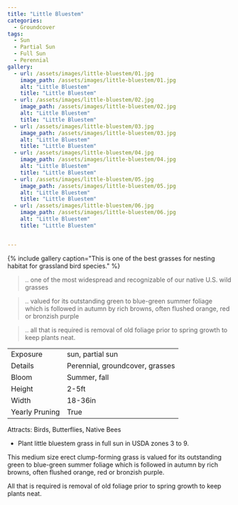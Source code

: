 ```yaml
---
title: "Little Bluestem"
categories:
  - Groundcover
tags:
  - Sun
  - Partial Sun
  - Full Sun
  - Perennial
gallery:
  - url: /assets/images/little-bluestem/01.jpg
    image_path: /assets/images/little-bluestem/01.jpg
    alt: "Little Bluestem"
    title: "Little Bluestem"
  - url: /assets/images/little-bluestem/02.jpg
    image_path: /assets/images/little-bluestem/02.jpg
    alt: "Little Bluestem"
    title: "Little Bluestem"
  - url: /assets/images/little-bluestem/03.jpg
    image_path: /assets/images/little-bluestem/03.jpg
    alt: "Little Bluestem"
    title: "Little Bluestem"
  - url: /assets/images/little-bluestem/04.jpg
    image_path: /assets/images/little-bluestem/04.jpg
    alt: "Little Bluestem"
    title: "Little Bluestem"
  - url: /assets/images/little-bluestem/05.jpg
    image_path: /assets/images/little-bluestem/05.jpg
    alt: "Little Bluestem"
    title: "Little Bluestem"
  - url: /assets/images/little-bluestem/06.jpg
    image_path: /assets/images/little-bluestem/06.jpg
    alt: "Little Bluestem"
    title: "Little Bluestem"


---
```


{% include gallery caption="This is one of the best grasses for nesting habitat for grassland bird species." %}

> .. one of the most widespread and recognizable of our native U.S. wild grasses

> .. valued for its outstanding green to blue-green summer foliage which is followed in autumn by rich browns, often flushed orange, red or bronzish purple

> .. all that is required is removal of old foliage prior to spring growth to keep plants neat.

|                |                                 |
|----------------|---------------------------------|
| Exposure       | sun, partial sun                |
| Details        | Perennial, groundcover, grasses |
| Bloom          | Summer, fall                    |
| Height         | 2-5ft                           |
| Width          | 18-36in                         |
| Yearly Pruning | True                            |


Attracts: Birds, Butterflies, Native Bees

- Plant little bluestem grass in full sun in USDA zones 3 to 9.


This medium size erect clump-forming grass is valued for its outstanding green to blue-green summer foliage which is followed in autumn by rich browns, often flushed orange, red or bronzish purple.

All that is required is removal of old foliage prior to spring growth to keep plants neat.


